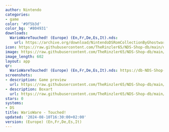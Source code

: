 ```yaml
---
author: Nintendo
categories:
- game
color: '#9f5b3d'
color_bg: '#804931'
downloads:
  WarioWareTouched! (Europe) (En,Fr,De,Es,It).nds:
    url: https://archive.org/download/NintendoDSRomCollectionByGhostware/WarioWareTouched%21%20%28Europe%29%20%28En%2CFr%2CDe%2CEs%2CIt%29.nds
icon: https://raw.githubusercontent.com/TheRinzler65/NDS-Shop-db/main/docs/assets/images/icons/wariowaretouched.png
image: https://raw.githubusercontent.com/TheRinzler65/NDS-Shop-db/main/docs/assets/images/icons/wariowaretouched.png
image_length: 602
layout: app
qr:
  WarioWareTouched! (Europe) (En,Fr,De,Es,It).nds: https://db-NDS-Shop-db.netlify.app/assets/images/qr/wariowaretouched-europe-enfrdeesit-nds.png
screenshots:
- description: Game preview
  url: https://raw.githubusercontent.com/TheRinzler65/NDS-Shop-db/main/docs/assets/images/screenshots/wariowaretouched/wariowaretouched.png
- description: Boxart
  url: https://raw.githubusercontent.com/TheRinzler65/NDS-Shop-db/main/docs/assets/images/boxart/WarioWareTouched!%20(Europe)%20(En%2CFr%2CDe%2CEs%2CIt).nds.png
stars: 0
systems:
- DS
title: WarioWare - Touched!
updated: '2024-08-10T16:30:00+02:00'
version: (Europe) (En,Fr,De,Es,It)
---
```

